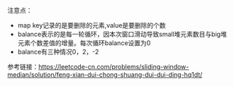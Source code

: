 
注意点：
- map key记录的是要删除的元素,value是要删除的个数
- balance表示的是每一轮循环，因本次窗口滑动导致small堆元素数目与big堆元素个数差值的增量。每次循环balance设置为0
- balance有三种情况0，2，-2

参考链接：https://leetcode-cn.com/problems/sliding-window-median/solution/feng-xian-dui-chong-shuang-dui-dui-ding-hq1dt/
